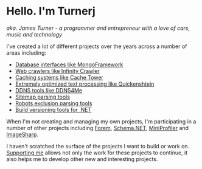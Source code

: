 # Hello. I'm Turnerj

_aka. James Turner - a programmer and entrepreneur with a love of cars, music and technology_

I've created a lot of different projects over the years across a number of areas including:

- [Database interfaces like MongoFramework](https://github.com/TurnerSoftware/MongoFramework)
- [Web crawlers like Infinity Crawler](https://github.com/TurnerSoftware/InfinityCrawler)
- [Caching systems like Cache Tower](https://github.com/TurnerSoftware/CacheTower)
- [Extremely optimized text processing like Quickenshtein](https://github.com/Turnerj/Quickenshtein)
- [DDNS tools like DDNS4Me](https://github.com/TurnerSoftware/DDNS4Me)
- [Sitemap parsing tools](https://github.com/TurnerSoftware/SitemapTools)
- [Robots exclusion parsing tools](https://github.com/TurnerSoftware/RobotsExclusionTools)
- [Build versioning tools for .NET](https://github.com/TurnerSoftware/BuildVersioning/)

When I'm not creating and managing my own projects, I'm participating in a number of other projects including [Forem](https://github.com/forem/forem), [Schema.NET](https://github.com/RehanSaeed/Schema.NET), [MiniProfiler](https://github.com/MiniProfiler/dotnet) and [ImageSharp](https://github.com/SixLabors/ImageSharp/).

I haven't scratched the surface of the projects I want to build or work on.
[Supporting me](https://github.com/sponsors/Turnerj) allows not only the work for these projects to continue, it also helps me to develop other new and interesting projects.
